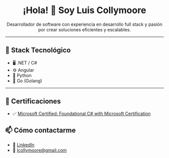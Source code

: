 

<h1 align="center">¡Hola! 👋 Soy Luis Collymoore </h1>

<p align="center">
  Desarrollador de software con experiencia en desarrollo full stack y pasión por crear soluciones eficientes y escalables.
</p>

---

## 🧰 Stack Tecnológico

- 🖥️ .NET / C#
- ⚙️ Angular
- 🐍 Python
- 🦫 Go (Golang)

---
## 📜 Certificaciones
- ✅ [Microsoft Certified: Foundational C# with Microsoft Certification](https://www.credly.com/badges/xxxxx](https://www.freecodecamp.org/certification/LuisRafaelCollymoore/foundational-c-sharp-with-microsoft))  


## 📫 Cómo contactarme
- 💼 [LinkedIn](https://www.linkedin.com/in/luis-rafael-collymoore-a77539189/)
- 📧 lcollymoore@gmail.com


